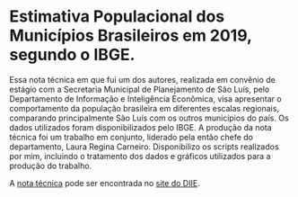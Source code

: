 # Estimativa Populacional dos Municípios Brasileiros em 2019, segundo o IBGE.

Essa nota técnica em que fui um dos autores, realizada em convênio de estágio com a Secretaria Municipal de Planejamento de São Luís, pelo Departamento de Informação e 
Inteligência Econômica, visa apresentar o comportamento da população brasileira em diferentes escalas regionais, comparando principalmente São Luís com os outros 
municípios do país. Os dados utilizados foram disponibilizados pelo IBGE. A produção da nota técnica foi um trabalho em conjunto, liderado pela então chefe do departamento,
Laura Regina Carneiro. Disponibilizo os scripts realizados por mim, incluindo o tratamento dos dados e gráficos utilizados para a produção do trabalho.

A [nota técnica](https://diie.com.br/wp-content/uploads/2019/09/nota_tecnica_2019-4_ESTIMATIVA_POP_IBGE_2019.pdf) pode ser encontrada no 
[site do DIIE](https://diie.com.br/).
